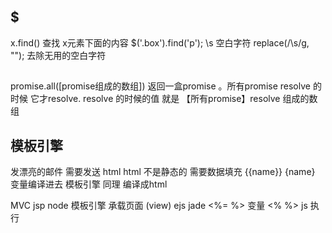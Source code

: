 ## $
x.find()  查找 x元素下面的内容 $('.box').find('p');
\s 空白字符
replace(/\s/g, ""); 去除无用的空白字符


## 
promise.all([promise组成的数组])
返回一盒promise 。所有promise resolve 的时候 它才resolve.
resolve 的时候的值 就是 【所有promise】resolve 组成的数组

## 模板引擎 
发漂亮的邮件 需要发送 html 
html 不是静态的 需要数据填充
{{name}}
{name} 变量编译进去
模板引擎 同理
编译成html 

MVC 
jsp
node 模板引擎 承载页面 (view)
ejs jade
<%= %> 变量
<% %> js 执行